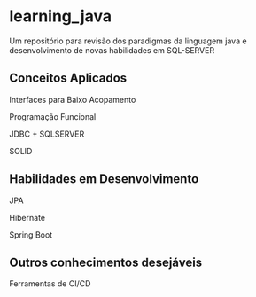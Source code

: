 # learning_java

Um repositório para revisão dos paradigmas da linguagem java e desenvolvimento de novas habilidades em SQL-SERVER

## Conceitos Aplicados

Interfaces para Baixo Acopamento

Programação Funcional

JDBC + SQLSERVER

SOLID

## Habilidades em Desenvolvimento

JPA

Hibernate

Spring Boot

## Outros conhecimentos desejáveis

Ferramentas de CI/CD
